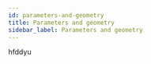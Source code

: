 ```yaml
---
id: parameters-and-geometry
title: Parameters and geometry
sidebar_label: Parameters and geometry
---
```


hfddyu